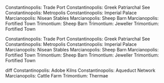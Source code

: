 Constantinopolis: Trade Port
Constantinopolis: Greek Patriarchal See
Constantinopolis: Metropolis
Constantinopolis: Imperial Palace
Marcianopolis: Nisean Stables
Marcianopolis: Sheep Barn
Marcianopolis: Fortified Town
Trimontium: Sheep Barn
Trimontium: Jeweller
Trimontium: Fortified Town

Constantinopolis: Trade Port
Constantinopolis: Greek Patriarchal See
Constantinopolis: Metropolis
Constantinopolis: Imperial Palace
Marcianopolis: Nisean Stables
Marcianopolis: Sheep Barn
Marcianopolis: Fortified Town
Trimontium: Sheep Barn
Trimontium: Jeweller
Trimontium: Fortified Town

diff
Constantinopolis: Adobe Kilns
Constantinopolis: Aqueduct Network
Marcianopolis: Cattle Farm
Trimontium: Thermae
